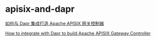 # apisix-and-dapr
 
[如何与 Dapr 集成打造 Apache APISIX 网关控制器](https://apisix.apache.org/zh/blog/2021/11/17/dapr-with-apisix/)

[How to integrate with Dapr to build Apache APISIX Gateway Controller](https://apisix.apache.org/blog/2021/11/17/dapr-with-apisix)
